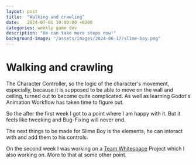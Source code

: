 ```yaml
---
layout: post
title:  "Walking and crawling"
date:   2024-07-01 19:00:00 +0200
categories: weekly game dev
description: "He can take more steps now!"
background-image: "/assets/images/2024-06-17/slime-boy.png"
---
```


# Walking and crawling

The Character Controller, so the logic of the character's movement, especially, because it is supposed to be able to move on the wall and ceiling, turned out to become quite complicated. As well as learning Godot's Animation Workflow has taken time to figure out. 

So the after the first week I got to a point where I am happy with it. But it feels like tweeking and Bug-Fixing will never end.  

The next things to be made for Slime Boy is the elements, he can interact with and add them to his controls.

On the second week I was working on a [Team Whitespace](https://x.com/team_whitespace) Project which I also working on. More to that at some other point. 

